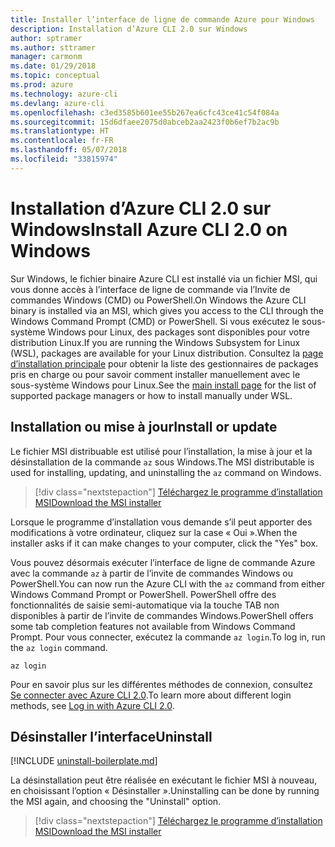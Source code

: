 ```yaml
---
title: Installer l’interface de ligne de commande Azure pour Windows
description: Installation d’Azure CLI 2.0 sur Windows
author: sptramer
ms.author: sttramer
manager: carmonm
ms.date: 01/29/2018
ms.topic: conceptual
ms.prod: azure
ms.technology: azure-cli
ms.devlang: azure-cli
ms.openlocfilehash: c3ed3585b601ee55b267ea6cfc43ce41c54f084a
ms.sourcegitcommit: 15d6dfaee2075d0abceb2aa2423f0b6ef7b2ac9b
ms.translationtype: HT
ms.contentlocale: fr-FR
ms.lasthandoff: 05/07/2018
ms.locfileid: "33815974"
---
```

# <a name="install-azure-cli-20-on-windows"></a><span data-ttu-id="bd5f3-103">Installation d’Azure CLI 2.0 sur Windows</span><span class="sxs-lookup"><span data-stu-id="bd5f3-103">Install Azure CLI 2.0 on Windows</span></span>

<span data-ttu-id="bd5f3-104">Sur Windows, le fichier binaire Azure CLI est installé via un fichier MSI, qui vous donne accès à l’interface de ligne de commande via l’Invite de commandes Windows (CMD) ou PowerShell.</span><span class="sxs-lookup"><span data-stu-id="bd5f3-104">On Windows the Azure CLI binary is installed via an MSI, which gives you access to the CLI through the Windows Command Prompt (CMD) or PowerShell.</span></span>
<span data-ttu-id="bd5f3-105">Si vous exécutez le sous-système Windows pour Linux, des packages sont disponibles pour votre distribution Linux.</span><span class="sxs-lookup"><span data-stu-id="bd5f3-105">If you are running the Windows Subsystem for Linux (WSL), packages are available for your Linux distribution.</span></span> <span data-ttu-id="bd5f3-106">Consultez la [page d’installation principale](install-azure-cli.md) pour obtenir la liste des gestionnaires de packages pris en charge ou pour savoir comment installer manuellement avec le sous-système Windows pour Linux.</span><span class="sxs-lookup"><span data-stu-id="bd5f3-106">See the [main install page](install-azure-cli.md) for the list of supported package managers or how to install manually under WSL.</span></span>

## <a name="install-or-update"></a><span data-ttu-id="bd5f3-107">Installation ou mise à jour</span><span class="sxs-lookup"><span data-stu-id="bd5f3-107">Install or update</span></span>

<span data-ttu-id="bd5f3-108">Le fichier MSI distribuable est utilisé pour l’installation, la mise à jour et la désinstallation de la commande `az` sous Windows.</span><span class="sxs-lookup"><span data-stu-id="bd5f3-108">The MSI distributable is used for installing, updating, and uninstalling the `az` command on Windows.</span></span>

> [!div class="nextstepaction"]
> [<span data-ttu-id="bd5f3-109">Téléchargez le programme d’installation MSI</span><span class="sxs-lookup"><span data-stu-id="bd5f3-109">Download the MSI installer</span></span>](https://aka.ms/installazurecliwindows)

<span data-ttu-id="bd5f3-110">Lorsque le programme d’installation vous demande s’il peut apporter des modifications à votre ordinateur, cliquez sur la case « Oui ».</span><span class="sxs-lookup"><span data-stu-id="bd5f3-110">When the installer asks if it can make changes to your computer, click the "Yes" box.</span></span>

<span data-ttu-id="bd5f3-111">Vous pouvez désormais exécuter l’interface de ligne de commande Azure avec la commande `az` à partir de l’invite de commandes Windows ou PowerShell.</span><span class="sxs-lookup"><span data-stu-id="bd5f3-111">You can now run the Azure CLI with the `az` command from either Windows Command Prompt or PowerShell.</span></span> <span data-ttu-id="bd5f3-112">PowerShell offre des fonctionnalités de saisie semi-automatique via la touche TAB non disponibles à partir de l’invite de commandes Windows.</span><span class="sxs-lookup"><span data-stu-id="bd5f3-112">PowerShell offers some tab completion features not available from Windows Command Prompt.</span></span> <span data-ttu-id="bd5f3-113">Pour vous connecter, exécutez la commande `az login`.</span><span class="sxs-lookup"><span data-stu-id="bd5f3-113">To log in, run the `az login` command.</span></span>

```azurecli
az login
```

<span data-ttu-id="bd5f3-114">Pour en savoir plus sur les différentes méthodes de connexion, consultez [Se connecter avec Azure CLI 2.0](authenticate-azure-cli.md).</span><span class="sxs-lookup"><span data-stu-id="bd5f3-114">To learn more about different login methods, see [Log in with Azure CLI 2.0](authenticate-azure-cli.md).</span></span>

## <a name="uninstall"></a><span data-ttu-id="bd5f3-115">Désinstaller l’interface</span><span class="sxs-lookup"><span data-stu-id="bd5f3-115">Uninstall</span></span>

[!INCLUDE [uninstall-boilerplate.md](includes/uninstall-boilerplate.md)]

<span data-ttu-id="bd5f3-116">La désinstallation peut être réalisée en exécutant le fichier MSI à nouveau, en choisissant l’option « Désinstaller ».</span><span class="sxs-lookup"><span data-stu-id="bd5f3-116">Uninstalling can be done by running the MSI again, and choosing the "Uninstall" option.</span></span>

> [!div class="nextstepaction"]
> [<span data-ttu-id="bd5f3-117">Téléchargez le programme d’installation MSI</span><span class="sxs-lookup"><span data-stu-id="bd5f3-117">Download the MSI installer</span></span>](https://aka.ms/installazurecliwindows)
